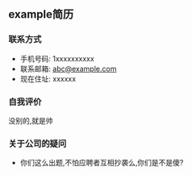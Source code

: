 ## example简历

### 联系方式
+ 手机号码: 1xxxxxxxxxx
+ 联系邮箱: abc@example.com
+ 现在住址: xxxxxx

### 自我评价
没别的,就是帅

### 关于公司的疑问

+ 你们这么出题,不怕应聘者互相抄袭么,你们是不是傻?